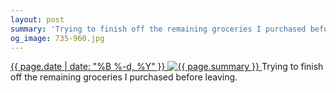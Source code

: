 ```yaml
---
layout: post
summary: 'Trying to finish off the remaining groceries I purchased before leaving.'
og_image: 735-960.jpg
---
```


<p>
 <time>
  <a href="/735">
   {{ page.date | date: "%B %-d, %Y" }}
  </a>
 </time>
 <a href="/735">
  <img alt="{{ page.summary }}" sizes="(min-width: 700px) 50vw, calc(100vw - 2rem)" src="{{ site.assets_url }}/735-480.jpg" srcset="{{ site.assets_url }}/735-240.jpg 240w, {{ site.assets_url }}/735-480.jpg 480w, {{ site.assets_url }}/735-720.jpg 720w, {{ site.assets_url }}/735-960.jpg 960w"/>
 </a>
 <span>
  Trying to finish off the remaining groceries I purchased before leaving.
 </span>
</p>
